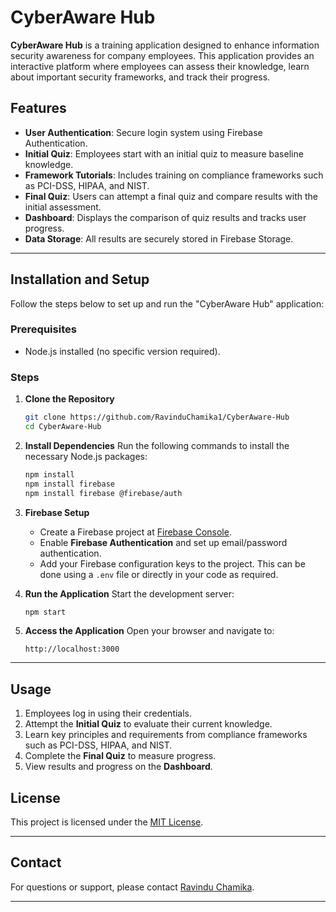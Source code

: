 # CyberAware Hub

**CyberAware Hub** is a training application designed to enhance information security awareness for company employees. This application provides an interactive platform where employees can assess their knowledge, learn about important security frameworks, and track their progress.

## Features

- **User Authentication**: Secure login system using Firebase Authentication.
- **Initial Quiz**: Employees start with an initial quiz to measure baseline knowledge.
- **Framework Tutorials**: Includes training on compliance frameworks such as PCI-DSS, HIPAA, and NIST.
- **Final Quiz**: Users can attempt a final quiz and compare results with the initial assessment.
- **Dashboard**: Displays the comparison of quiz results and tracks user progress.
- **Data Storage**: All results are securely stored in Firebase Storage.

---

## Installation and Setup

Follow the steps below to set up and run the "CyberAware Hub" application:

### Prerequisites

- Node.js installed (no specific version required).

### Steps

1. **Clone the Repository**
   ```bash
   git clone https://github.com/RavinduChamika1/CyberAware-Hub
   cd CyberAware-Hub
   ```

2. **Install Dependencies**
   Run the following commands to install the necessary Node.js packages:
   ```bash
   npm install
   npm install firebase
   npm install firebase @firebase/auth
   ```

3. **Firebase Setup**
   - Create a Firebase project at [Firebase Console](https://console.firebase.google.com/).
   - Enable **Firebase Authentication** and set up email/password authentication.
   - Add your Firebase configuration keys to the project. This can be done using a `.env` file or directly in your code as required.

4. **Run the Application**
   Start the development server:
   ```bash
   npm start
   ```

5. **Access the Application**
   Open your browser and navigate to:
   ```
   http://localhost:3000
   ```

---

## Usage

1. Employees log in using their credentials.
2. Attempt the **Initial Quiz** to evaluate their current knowledge.
3. Learn key principles and requirements from compliance frameworks such as PCI-DSS, HIPAA, and NIST.
4. Complete the **Final Quiz** to measure progress.
5. View results and progress on the **Dashboard**.



## License

This project is licensed under the [MIT License](LICENSE).

---

## Contact

For questions or support, please contact [Ravindu Chamika](mailto:chamikar22@gmail.com).

---

